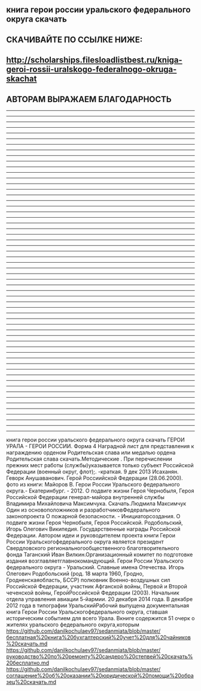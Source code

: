 книга герои россии уральского федерального округа скачать
--------------------------------------------------
СКАЧИВАЙТЕ ПО ССЫЛКЕ НИЖЕ:
--------------------------------------------------
http://scholarships.filesloadlistbest.ru/kniga-geroi-rossii-uralskogo-federalnogo-okruga-skachat
--------------------------------------------------
АВТОРАМ ВЫРАЖАЕМ БЛАГОДАРНОСТЬ
--------------------------------------------------
--------------------------------------------------
--------------------------------------------------
--------------------------------------------------
--------------------------------------------------
--------------------------------------------------
--------------------------------------------------
--------------------------------------------------
--------------------------------------------------
--------------------------------------------------
--------------------------------------------------
--------------------------------------------------
--------------------------------------------------
--------------------------------------------------
--------------------------------------------------
--------------------------------------------------
--------------------------------------------------
--------------------------------------------------
--------------------------------------------------
--------------------------------------------------
--------------------------------------------------
--------------------------------------------------
--------------------------------------------------
--------------------------------------------------
--------------------------------------------------
--------------------------------------------------
--------------------------------------------------
--------------------------------------------------
--------------------------------------------------
--------------------------------------------------
--------------------------------------------------
--------------------------------------------------
--------------------------------------------------
--------------------------------------------------
--------------------------------------------------
--------------------------------------------------
--------------------------------------------------
--------------------------------------------------
--------------------------------------------------
--------------------------------------------------
--------------------------------------------------
--------------------------------------------------
--------------------------------------------------
--------------------------------------------------
--------------------------------------------------
--------------------------------------------------
--------------------------------------------------
--------------------------------------------------
--------------------------------------------------
--------------------------------------------------
--------------------------------------------------
--------------------------------------------------
--------------------------------------------------
--------------------------------------------------
--------------------------------------------------
--------------------------------------------------
--------------------------------------------------
--------------------------------------------------
--------------------------------------------------
книга герои россии уральского федерального округа скачать ГЕРОИ УРАЛА - ГЕРОИ РОССИИ. Форма  4 Наградной лист для представления к награждению орденом Родительская слава или медалью ордена Родительская слава скачать.Методические . При перечислении прежних мест работы (службы)указывается только субъект Российской Федерации (военный округ, флот);. -краткая. 9 дек 2013  Исаханян. Геворк Анушаванович. Герой Россиийской Федерации (28.06.2000). фото из книги: Майоров В. Герои России Уральского федерального округа.- Екатеринбург. - 2012. О подвиге жизни Героя Чернобыля, Героя Российской Федерации генерал-майора внутренней службы Владимира Михайловича Максимчука. Скачать.Людмила Максимчук  Один из основоположников и разработчиковФедерального законопроекта О пожарной безопасности. - Инициаторсоздания. О подвиге жизни Героя Чернобыля, Героя Российской. Родобольский, Игорь Олегович  Википедия. Государственные награды Российской Федерации. Автором идеи и руководителем проекта книги Герои России Уральскогофедерального округа является президент Свердловского региональногообщественного благотворительного фонда Таганский Иван Вилкин.Организационный комитет по подготовке издания возглавляетглавнокомандующий. Герои России Уральского федерального округа - Уральский. Славные имена Отечества. Игорь Олегович Родобольский (род. 18 марта 1960, Гродно, Гродненскаяобласть, БССР)  полковник Военно-воздушных сил Российской Федерации, участник Афганской войны, Первой и Второй чеченской войны, ГеройРоссийской Федерации (2003). Начальник отдела управления авиации 5-йармии. 20 декабря 2014 года. В декабре 2012 года в типографии УральскийРабочий выпущена документальная книга Герои России Уральскогофедерального округа, ставшая историческим событием для всего Урала. Вкниге содержится 51 очерк о жителях уральского федерального округа,которым
https://github.com/danilkochulaev97/sedanmiata/blob/master/бесплатная%20книга%20бухгалтерский%20учет%20для%20чайников%20скачать.md
https://github.com/danilkochulaev97/sedanmiata/blob/master/руководство%20по%20ремонту%20сандеро%20степвей%20скачать%20бесплатно.md
https://github.com/danilkochulaev97/sedanmiata/blob/master/соглашение%20об%20оказании%20юридической%20помощи%20образец%20скачать.md